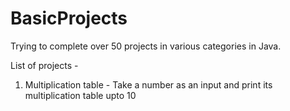 # BasicProjects
Trying to complete over 50 projects in various categories in Java.

List of projects -

1. Multiplication table - Take a number as an input and print its multiplication table upto 10

